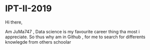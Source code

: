 # IPT-II-2019

Hi there,

Am JuMa747 , Data science is my favourite career thing tha most i appreciate.
So thus why am in Github , for me to search for differents knowlegde from others schoolar
